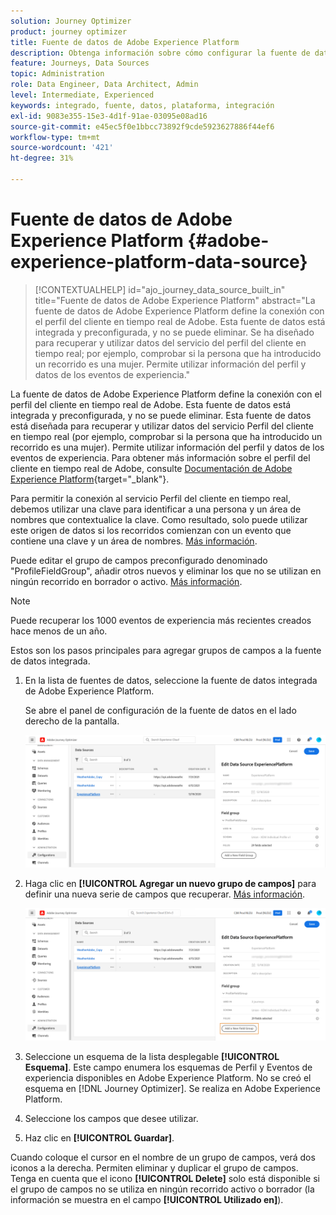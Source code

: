 ```yaml
---
solution: Journey Optimizer
product: journey optimizer
title: Fuente de datos de Adobe Experience Platform
description: Obtenga información sobre cómo configurar la fuente de datos de Adobe Experience Platform
feature: Journeys, Data Sources
topic: Administration
role: Data Engineer, Data Architect, Admin
level: Intermediate, Experienced
keywords: integrado, fuente, datos, plataforma, integración
exl-id: 9083e355-15e3-4d1f-91ae-03095e08ad16
source-git-commit: e45ec5f0e1bbcc73892f9cde5923627886f44ef6
workflow-type: tm+mt
source-wordcount: '421'
ht-degree: 31%

---
```


# Fuente de datos de Adobe Experience Platform {#adobe-experience-platform-data-source}

>[!CONTEXTUALHELP]
>id="ajo_journey_data_source_built_in"
>title="Fuente de datos de Adobe Experience Platform"
>abstract="La fuente de datos de Adobe Experience Platform define la conexión con el perfil del cliente en tiempo real de Adobe. Esta fuente de datos está integrada y preconfigurada, y no se puede eliminar. Se ha diseñado para recuperar y utilizar datos del servicio del perfil del cliente en tiempo real; por ejemplo, comprobar si la persona que ha introducido un recorrido es una mujer. Permite utilizar información del perfil y datos de los eventos de experiencia."

La fuente de datos de Adobe Experience Platform define la conexión con el perfil del cliente en tiempo real de Adobe. Esta fuente de datos está integrada y preconfigurada, y no se puede eliminar. Esta fuente de datos está diseñada para recuperar y utilizar datos del servicio Perfil del cliente en tiempo real (por ejemplo, comprobar si la persona que ha introducido un recorrido es una mujer). Permite utilizar información del perfil y datos de los eventos de experiencia. Para obtener más información sobre el perfil del cliente en tiempo real de Adobe, consulte [Documentación de Adobe Experience Platform](https://experienceleague.adobe.com/docs/experience-platform/profile/home.html?lang=es){target="_blank"}.

Para permitir la conexión al servicio Perfil del cliente en tiempo real, debemos utilizar una clave para identificar a una persona y un área de nombres que contextualice la clave. Como resultado, solo puede utilizar este origen de datos si los recorridos comienzan con un evento que contiene una clave y un área de nombres. [Más información](../building-journeys/journey.md).

Puede editar el grupo de campos preconfigurado denominado &quot;ProfileFieldGroup&quot;, añadir otros nuevos y eliminar los que no se utilizan en ningún recorrido en borrador o activo. [Más información](../datasource/configure-data-sources.md#define-field-groups).

>[!NOTE]
>
>Puede recuperar los 1000 eventos de experiencia más recientes creados hace menos de un año.

Estos son los pasos principales para agregar grupos de campos a la fuente de datos integrada.

1. En la lista de fuentes de datos, seleccione la fuente de datos integrada de Adobe Experience Platform.

   Se abre el panel de configuración de la fuente de datos en el lado derecho de la pantalla.

   ![](assets/journey23.png)

1. Haga clic en **[!UICONTROL Agregar un nuevo grupo de campos]** para definir una nueva serie de campos que recuperar. [Más información](../datasource/configure-data-sources.md#define-field-groups).

   ![](assets/journey24.png)

1. Seleccione un esquema de la lista desplegable **[!UICONTROL Esquema]**. Este campo enumera los esquemas de Perfil y Eventos de experiencia disponibles en Adobe Experience Platform. No se creó el esquema en [!DNL Journey Optimizer]. Se realiza en Adobe Experience Platform.
1. Seleccione los campos que desee utilizar.
1. Haz clic en **[!UICONTROL Guardar]**.

Cuando coloque el cursor en el nombre de un grupo de campos, verá dos iconos a la derecha. Permiten eliminar y duplicar el grupo de campos. Tenga en cuenta que el icono **[!UICONTROL Delete]** solo está disponible si el grupo de campos no se utiliza en ningún recorrido activo o borrador (la información se muestra en el campo **[!UICONTROL Utilizado en]**).
